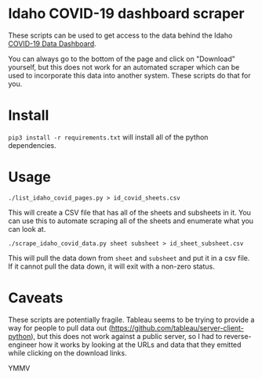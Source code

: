 # Idaho COVID-19 dashboard scraper

These scripts can be used to get access to the data behind the Idaho 
[COVID-19 Data Dashboard](https://public.tableau.com/views/DPHIdahoCOVID-19Dashboard/Home).

You can always go to the bottom of the page and click on "Download" yourself, but this
does not work for an automated scraper which can be used to incorporate this data into
another system.  These scripts do that for you.

# Install

`pip3 install -r requirements.txt` will install all of the python dependencies.

# Usage

```
./list_idaho_covid_pages.py > id_covid_sheets.csv
```
This will create a CSV file that has all of the sheets and subsheets in it.
You can use this to automate scraping all of the sheets and enumerate what
you can look at.

```
./scrape_idaho_covid_data.py sheet subsheet > id_sheet_subsheet.csv
```
This will pull the data down from `sheet` and `subsheet` and put it in a csv file.
If it cannot pull the data down, it will exit with a non-zero status.

# Caveats

These scripts are potentially fragile.  Tableau seems to be trying to provide a way for
people to pull data out (https://github.com/tableau/server-client-python), but this does
not work against a public server, so I had to reverse-engineer how it works by looking at
the URLs and data that they emitted while clicking on the download links.

YMMV

